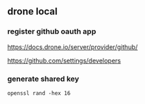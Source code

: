 ## drone local

### register github oauth app

https://docs.drone.io/server/provider/github/

https://github.com/settings/developers



### generate shared key

`openssl rand -hex 16`
